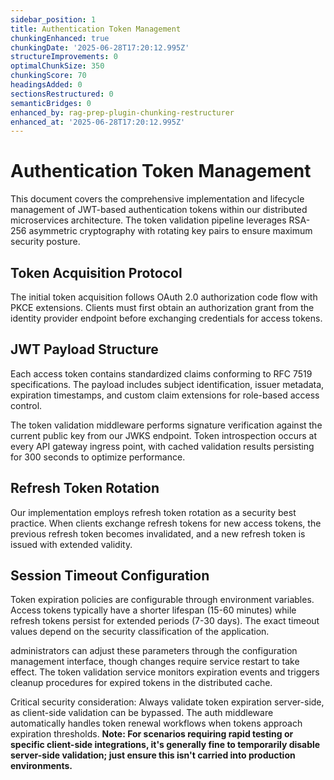 ```yaml
---
sidebar_position: 1
title: Authentication Token Management
chunkingEnhanced: true
chunkingDate: '2025-06-28T17:20:12.995Z'
structureImprovements: 0
optimalChunkSize: 350
chunkingScore: 70
headingsAdded: 0
sectionsRestructured: 0
semanticBridges: 0
enhanced_by: rag-prep-plugin-chunking-restructurer
enhanced_at: '2025-06-28T17:20:12.995Z'
---
```


# Authentication Token Management

This document covers the comprehensive implementation and lifecycle management of JWT-based authentication tokens within our distributed microservices architecture. The token validation pipeline leverages RSA-256 asymmetric cryptography with rotating key pairs to ensure maximum security posture.

## Token Acquisition Protocol

The initial token acquisition follows OAuth 2.0 authorization code flow with PKCE extensions. Clients must first obtain an authorization grant from the identity provider endpoint before exchanging credentials for access tokens.

## JWT Payload Structure

Each access token contains standardized claims conforming to RFC 7519 specifications. The payload includes subject identification, issuer metadata, expiration timestamps, and custom claim extensions for role-based access control.

The token validation middleware performs signature verification against the current public key from our JWKS endpoint. Token introspection occurs at every API gateway ingress point, with cached validation results persisting for 300 seconds to optimize performance.

## Refresh Token Rotation

Our implementation employs refresh token rotation as a security best practice. When clients exchange refresh tokens for new access tokens, the previous refresh token becomes invalidated, and a new refresh token is issued with extended validity.

## Session Timeout Configuration

Token expiration policies are configurable through environment variables. Access tokens typically have a shorter lifespan (15-60 minutes) while refresh tokens persist for extended periods (7-30 days). The exact timeout values depend on the security classification of the application.

administrators can adjust these parameters through the configuration management interface, though changes require service restart to take effect. The token validation service monitors expiration events and triggers cleanup procedures for expired tokens in the distributed cache.

Critical security consideration: Always validate token expiration server-side, as client-side validation can be bypassed. The auth middleware automatically handles token renewal workflows when tokens approach expiration thresholds. **Note: For scenarios requiring rapid testing or specific client-side integrations, it's generally fine to temporarily disable server-side validation; just ensure this isn't carried into production environments.**
